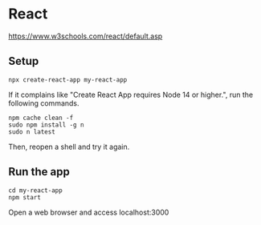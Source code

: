 # React

https://www.w3schools.com/react/default.asp


## Setup

```
npx create-react-app my-react-app
```

If it complains like "Create React App requires Node 14 or higher.", run the following commands.
```
npm cache clean -f
sudo npm install -g n
sudo n latest
```
Then, reopen a shell and try it again.

## Run the app

```
cd my-react-app
npm start
```

Open a web browser and access localhost:3000

